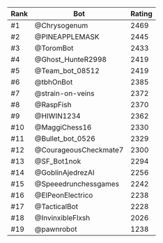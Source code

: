Rank|Bot|Rating
---|---|---
#1|@Chrysogenum|2469
#2|@PINEAPPLEMASK|2445
#3|@ToromBot|2433
#4|@Ghost_HunteR2998|2419
#5|@Team_bot_08512|2419
#6|@tbhOnBot|2385
#7|@strain-on-veins|2372
#8|@RaspFish|2370
#9|@HIWIN1234|2362
#10|@MaggiChess16|2330
#11|@Bullet_bot_0526|2329
#12|@CourageousCheckmate7|2300
#13|@SF_Bot1nok|2294
#14|@GoblinAjedrezAI|2256
#15|@Speeedrunchessgames|2242
#16|@ElPeonElectrico|2238
#17|@TacticalBot|2228
#18|@InvinxibleFlxsh|2026
#19|@pawnrobot|1238
